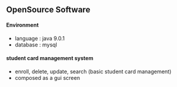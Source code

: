 ## OpenSource Software

#### Environment
* language : java 9.0.1
* database : mysql

#### student card management system
* enroll, delete, update, search (basic student card management)
* composed as a gui screen
